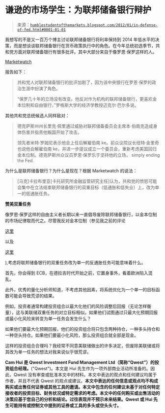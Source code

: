 <!--yml

类别：未分类

日期：2024-05-18 04:09:49

-->

# 谦逊的市场学生：为联邦储备银行辩护

> 来源：[`humblestudentofthemarkets.blogspot.com/2012/01/in-defense-of-fed.html#0001-01-01`](https://humblestudentofthemarkets.blogspot.com/2012/01/in-defense-of-fed.html#0001-01-01)

我想写的不是又一百万个博主讨论联邦储备银行将利率保持到 2014 年低水平的决策，而是想谈谈联邦储备银行在货币政策执行中的角色。在今年总统初选季节，共和党方面对联邦储备银行有很多批评。其中大部分来自于像罗恩·保罗这样的人。

[Marketwatch](http://www.marketwatch.com/story/whats-behind-republican-attacks-on-the-fed-2012-01-23)

报告如下：

> 共和党人对联邦储备银行的批评加剧了，因为该中央银行在罗恩·保罗的政治生涯中扮演了角色。
> 
> “保罗几十年的立场没有改变。他反对作为机构的联邦储备银行，更喜欢金本位制和自由银行，”罗格斯大学的经济学教授迈克尔·巴尔多说。

其他共和党总统候选人同样敌对：

> 德克萨斯州州长里克·佩里通过威胁对联邦储备委员会主席本·伯南克造成身体伤害并指责他叛国开始了攻击。
> 
> 领先者米特·罗姆尼表示他会上任后解雇伯南 ke。前众议院议长纽特·金里奇也说他会解雇伯南 ke，并进一步提议成立一个委员会，重新考虑美国回归金本位制。德克萨斯州众议员罗恩·保罗乐于坚持他的立场， simply ending the Fed.

为什么是联邦储备银行？为什么是现在？根据 Marketwatch 的说法：

> [马克]卡拉布里亚[卡托研究所金融监管研究主任]认为，共和党的愤怒可能会集中在立法结束联邦储备银行的双重目标（低通胀和低失业）上，改为单一的低通胀任务。

**赞美双重任务**

像罗恩·保罗这样的自由主义者长期以来一直倡导废除联邦储备银行，以金本位制的市场纪律取而代之。尽管我反对金本位制（参见我之前的评论

[这里](http://humblestudentofthemarkets.blogspot.com/2008/12/why-gold-standard-is-bad-idea.html)

以及

[这里](http://humblestudentofthemarkets.blogspot.com/2011/11/why-gold-standard-is-bad-idea-ii.html)

),考虑将联邦储备银行的双重任务改为单一的反通胀任务可能意味着什么。

首先，你会得到 ECB，在德拉吉时代开始之前，它置身事外，看着欧洲陷入混乱。

此外，优秀的量化分析师知道，不考虑其他因素，将系统优化为一个单一的目标函数可能会导致荒谬的结果。

例如，投资者通常构建投资组合以最大化他们的风险调整后回报（无论怎样衡量），这与美联储双重任务的对立目标相似。如果他们试图通过只最大化预期回报或最小化风险来转变为单一任务会发生什么？

如果他们要最大化预期回报，他们的投资组合将只包含两种持仓，一种多头持仓和一种空头持仓。如果他们要最小化风险，那么投资组合就全部是现金。

这样的投资组合合理吗？我经常不同意美联储做出的许多决定，但废除美联储或将其改为单一任务的想法对我来说似乎很荒谬。

**Cam Hui 是 Qwest Investment Fund Management Ltd（简称“Qwest”）的投资组合经理。**("Qwest")。本文是 Hui 先生作为一项外部商业活动所准备的。因此，Qwest 没有审查或批准本文中的材料。本文中表达的观点和任何建议均属于作者，并且不代表 Qwest 的观点或建议。**本文中表达的任何信息或观点均不构成购买或出售任何证券或其他工具的邀请。本文中包含的任何建议未基于对任何特定接收者的投资目标、财务状况或特定需求的考虑。本文中的任何购买或出售活动的决策应基于您自己的分析和结论。过往表现并不预示未来结果。Qwest 或 Hui 先生可能持有或控制文中提到的证券或工具的多头或空头头寸。**
